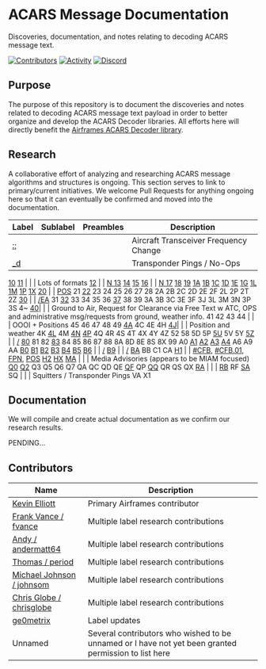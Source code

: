 # ACARS Message Documentation

Discoveries, documentation, and notes relating to decoding ACARS message text.

[![Contributors](https://img.shields.io/github/contributors/airframesio/acars-decoder-typescript)](https://github.com/airframesio/acars-decoder-typescript/graphs/contributors)
[![Activity](https://img.shields.io/github/commit-activity/m/airframesio/acars-decoder-typescript)](https://github.com/airframesio/acars-decoder-typescript/pulse)
[![Discord](https://img.shields.io/discord/1067697487927853077?logo=discord)](https://discord.gg/8Ksch7zE)

## Purpose

The purpose of this repository is to document the discoveries and notes related to decoding ACARS message text payload in order to better organize and develop the ACARS Decoder libraries. All efforts here will directly benefit the [Airframes ACARS Decoder library](https://github.com/airframesio/acars-decoder-typescript).

## Research

A collaborative effort of analyzing and researching ACARS message algorithms and structures is ongoing. This section serves to link to primary/current initiatives. We welcome Pull Requests for anything ongoing here so that it can eventually be confirmed and moved into the documentation.

Label | Sublabel | Preambles | Description
----- | -------- | --------- | -----------
[:;](research/colon-semicolon.md) | | | Aircraft Transceiver Frequency Change
[_d](research/_d.md) | | | Transponder Pings / No-Ops
[10](research/10.md)
[11](research/11.md) | | | Lots of formats
[12](research/12.md) | | [N ](research/12/N-space.md)
[13](research/13.md)
[14](research/14.md)
[15](research/15.md)
[16](research/16.md) | | [N ](research/16/N-space.md)
[17](research/17.md)
[18](research/18.md)
[19](research/19.md)
[1A](research/1A.md)
[1B](research/1B.md)
[1C](research/1C.md)
[1D](research/1D.md)
[1E](research/1E.md)
[1G](research/1G.md)
[1L](research/1L.md)
[1M](research/1M.md)
[1P](research/1P.md)
[1X](research/1X.md)
[20](research/20.md) | | [POS](research/20/POS.md)
21
[22](research/22.md)
23
24
25
26
27
28
2A
2B
2C
2D
2E
2F
2L
2P
2T
2Z
[30](research/30.md) | | [/EA](research/30/forward-slash-EA.md)
31
[32](research/32.md)
33
34
35
36
[37](research/37.md)
38
39
3A
3B
3C
3E
3F
3J
3L
3M
3N
3P
3S
4~
[40](research/40.md)| | | Ground to Air, Request for Clearance via Free Text w ATC, OPS and administrative msg/requests from ground, weather info.
41
42
43
44 | | | OOOI + Positions
45
46
47
48
49
[4A](research/4A.md)
4C
4E
4H
[4J](research/4J.md)| | | Position and weather
4K
[4L](research/4L.md)
4M
[4N](research/4N.md)
[4P](research/4P.md)
4Q
4R
4S
4T
4X
4Y
4Z
52
58
5D
5P
[5U](research/5U.md)
5V
5Y
[5Z](research/5Z.md) | | [/](research/5Z/forward-slash.md)
[80](research/80.md)
81
82
[83](research/83.md)
84
85
86
87
88
8A
8D
8E
8S
8X
99
A0
[A1](research/A1.md)
[A2](research/A2.md)
[A3](research/A3.md)
[A4](research/A4.md)
A6
A9
AA
[B0](research/B0.md)
[B1](research/B1.md)
[B2](research/B2.md)
[B3](research/B3.md)
[B4](research/B4.md)
[B5](research/B5.md)
[B6](research/B6.md) | | [/](research/B6/forward-slash.md)
[B9](research/B9.md) | | [/](research/B9/forward-slash.md)
[BA](research/BA.md)
BB
C1
CA
[H1](research/H1.md) | | [#CFB](research/H1/CFB.md), [#CFB.01](research/H1/CFB/CFB.01.md), [FPN](research/H1/FPN.md), [POS](research/H1/POS.md)
[H2](research/H2.md)
[HX](research/HX.md)
[MA](research/MA.md) | | | Media Advisories (appears to be MIAM focused)
[Q0](research/Q0.md)
[Q2](research/Q2.md)
Q3
Q5
Q6
Q7
QA
QC
QD
QE
[QF](research/QF.md)
QP
[QQ](research/QQ.md)
QR
QS
QX
[RA](research/RA.md) | | |
[RB](research/RB.md)
RF
[SA](research/SA.md)
SQ | | | Squitters / Transponder Pings
VA
X1

## Documentation

We will compile and create actual documentation as we confirm our research results.

PENDING...

## Contributors

Name | Description
---- | -----------
[Kevin Elliott](https://github.com/kevinelliott) | Primary Airframes contributor
[Frank Vance / fvance](https://github.com/fvance) | Multiple label research contributions
[Andy / andermatt64](https://github.com/andermatt64) | Multiple label research contributions
[Thomas / period](https://github.com/period) | Multiple label research contributions
[Michael Johnson / johnsom](https://github.com/johnsom) | Multiple label research contributions
[Chris Globe / chrisglobe](https://github.com/chrisglobe) | Multiple label research contributions
[ge0metrix](https://github.com/ge0metrix) | Label updates
Unnamed | Several contributors who wished to be unnamed or I have not yet been granted permission to list here
